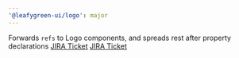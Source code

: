 ```yaml
---
'@leafygreen-ui/logo': major
---
```


Forwards `refs` to Logo components, and spreads rest after property declarations
[JIRA Ticket](https://jira.mongodb.org/browse/LG-4054)
[JIRA Ticket](https://jira.mongodb.org/browse/LG-4057)
